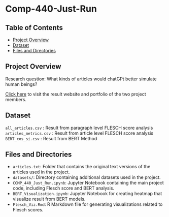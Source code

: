 # Comp-440-Just-Run

## Table of Contents

- [Project Overview](#project-overview)
- [Dataset](#dataset)
- [Files and Directories](#files-and-directories)

## Project Overview

Research question: What kinds of articles would chatGPt better simulate human beings?

[Click here](https://rita-li527.github.io/Comp440-JustRun/) to visit the result website and portfolio of the two project members. 

## Dataset

`all_articles.csv` : Result from paragraph level FLESCH score analysis
`articles_metrics.csv` : Result from article level FLESCH score analysis
`BERT_cos_si.csv` : Result from BERT Method

## Files and Directories

- `articles.txt`: Folder that contains the original text versions of the articles used in the project.
- `datasets/`: Directory containing additional datasets used in the project.
- `COMP_440_Just_Run.ipynb`: Jupyter Notebook containing the main project code, including Flesch score and BERT analysis.
- `BERT_Visualization.ipynb`: Jupyter Notebook for creating heatmap that visualize result from BERT models.
- `Flesch_Viz.Rmd`: R Markdown file for generating visualizations related to Flesch scores.


